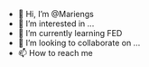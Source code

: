 - 👋 Hi, I’m @Mariengs
- 👀 I’m interested in ...
- 🌱 I’m currently learning FED
- 💞️ I’m looking to collaborate on ...
- 📫 How to reach me 

<!---
Mariengs/Mariengs is a ✨ special ✨ repository because its `README.md` (this file) appears on your GitHub profile.
You can click the Preview link to take a look at your changes.
--->
